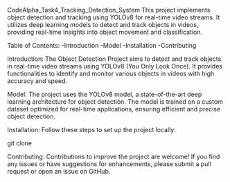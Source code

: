 CodeAlpha_Task4_Tracking_Detection_System
This project implements object detection and tracking using YOLOv8 for real-time video streams.
It utilizes deep learning models to detect and track objects in videos, providing real-time insights into object movement and classification.

Table of Contents:
-Introduction
-Model
-Installation
-Contributing

Introduction:
The Object Detection Project aims to detect and track objects in real-time video streams using YOLOv8 (You Only Look Once). 
It provides functionalities to identify and monitor various objects in videos with high accuracy and speed.

Model:
The project uses the YOLOv8 model, a state-of-the-art deep learning architecture for object detection. 
The model is trained on a custom dataset optimized for real-time applications, ensuring efficient and precise object detection.

Installation:
Follow these steps to set up the project locally:

git clone 

Contributing:
Contributions to improve the project are welcome! If you find any issues or have suggestions for enhancements, please submit a pull request or open an issue on GitHub.
